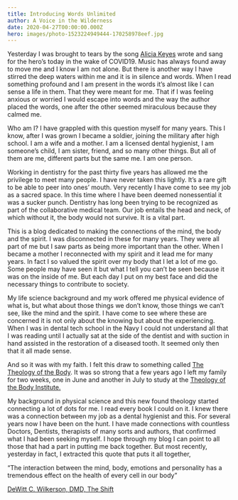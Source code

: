 ```yaml
---
title: Introducing Words Unlimited
author: A Voice in the Wilderness
date: 2020-04-27T00:00:00.000Z
hero: images/photo-1523224949444-170258978eef.jpg
---
```

Yesterday I was brought to tears by the song [Alicia Keyes](https://www.youtube.com/watch?v=ighFo0i0nrA) wrote and sang for the hero’s today in the wake of COVID19. Music has always found away to move me and I know I am not alone. But there is another way I have stirred the deep waters within me and it is in silence and words. When I read something profound and I am present in the words it’s almost like I can sense a life in them. That they were meant for me. That if I was feeling anxious or worried I would escape into words and the way the author placed the words, one after the other seemed miraculous because they calmed me.

Who am I? I have grappled with this question myself for many years. This I know, after I was grown I became a soldier, joining the military after high school. I am a wife and a mother. I am a licensed dental hygienist, I am someone’s child, I am sister, friend, and so many other things. But all of them are me, different parts but the same me. I am one person. 

Working in dentistry for the past thirty five years has allowed me the privilege to meet many people. I have never taken this lightly. It’s a rare gift to be able to peer into ones’ mouth. Very recently I have come to see my job as a sacred space. In this time where I have been deemed nonessential it was a sucker punch. Dentistry has long been trying to be recognized as part of the collaborative medical team. Our job entails the head and neck, of which without it, the body would not survive. It is a vital part.

This is a blog dedicated to making the connections of the mind, the body and the spirit. I was disconnected in these for many years. They were all part of me but I saw parts as being more important than the other. When I became a mother I reconnected with my spirit and it lead me for many years. In fact I so valued the spirit over my body that I let a lot of me go. Some people may have seen it but what I tell you can’t be seen because it was on the inside of me. But each day I put on my best face and did the necessary things to contribute to society.

My life science background and my work offered me physical evidence of what is, but what about those things we don’t know, those things we can’t see, like the mind and the spirit. I have come to see where these are concerned it is not only about the knowing but about the experiencing. When I was in dental tech school in the Navy I could not understand all that I was reading until I actually sat at the side of the dentist and with suction in hand assisted in the restoration of a diseased tooth. It seemed only then that it all made sense.

And so it was with my faith. I felt this draw to something called [The Theology of the Body](http://www.theologyofthebody.net/). It was so strong that a few years ago I left my family for two weeks,  one in June and another in July to study at the [Theology of the Body Institute. ](https://tobinstitute.org/)

My background in physical science and this new found theology started connecting a lot of dots for me. I read every book I could on it. I knew there was a connection between my job as a dental hygienist and this. For  several years now I have been on the hunt. I have made connections with countless Doctors, Dentists, therapists of many sorts and authors, that confirmed what I had been seeking myself. I hope through my blog I can point to all those that had a part in putting me back together. But most recently, yesterday in fact, I extracted this quote that puts it all together,

 “The interaction between the mind, body, emotions and personality has a tremendous effect on the health of every cell in our body” 

[DeWitt C. Wilkerson, DMD, The Shift](https://www.wittwilkersondmd.com/)